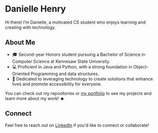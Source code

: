 # Danielle Henry

Hi there! I’m Danielle, a motivated CS student who enjoys learning and creating with technology.

## About Me

- 🎓 Second-year Honors student pursuing a Bachelor of Science in Computer Science at Kennesaw State University.
- 💻 Proficient in Java and Python, with a strong foundation in Object-Oriented Programming and data structures.
- 👥 Dedicated to leveraging technology to create solutions that enhance lives and promote accessibility for everyone.

You can check out my repositories or [my portfolio](https://danielle-henry.glitch.me/) to see my projects and learn more about my work! ☻

## Connect

Feel free to reach out on [LinkedIn](https://www.linkedin.com/in/danielleahenry/) if you'd like to connect or collaborate!
